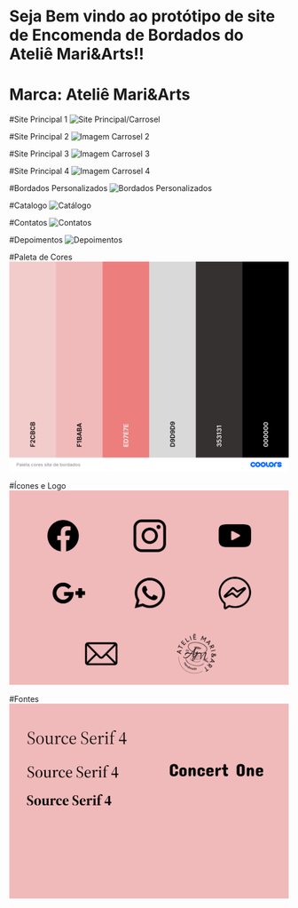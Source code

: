 <h1>Seja Bem vindo ao protótipo de site de Encomenda de Bordados do Ateliê Mari&Arts!!</h1>

<h1>Marca: Ateliê Mari&Arts</h1>

#Site Principal 1
![Site Principal/Carrosel](https://github.com/Mariana-Aparecida-Gomes/Site-Bordados/blob/main/img/corpo%20da%20página%201.png)

#Site Principal 2
![Imagem Carrosel 2](https://github.com/Mariana-Aparecida-Gomes/Site-Bordados/blob/main/img/corpo%20da%20página%202.png)

#Site Principal 3
![Imagem Carrosel 3](https://github.com/Mariana-Aparecida-Gomes/Site-Bordados/blob/main/img/corpo%20da%20página%203.png)

#Site Principal 4
![Imagem Carrosel 4](https://github.com/Mariana-Aparecida-Gomes/Site-Bordados/blob/main/img/corpo%20da%20página%204.png)

#Bordados Personalizados
![Bordados Personalizados](https://github.com/Mariana-Aparecida-Gomes/Site-Bordados/blob/main/img/corpo%20da%20página%205.png)

#Catalogo
![Catálogo](https://github.com/Mariana-Aparecida-Gomes/Site-Bordados/blob/main/img/corpo%20da%20página%206.png)

#Contatos
![Contatos](https://github.com/Mariana-Aparecida-Gomes/Site-Bordados/blob/main/img/corpo%20da%20página%207.png)

#Depoimentos
![Depoimentos](https://github.com/Mariana-Aparecida-Gomes/Site-Bordados/blob/main/img/corpo%20da%20página%208.png)

#Paleta de Cores
![Paleta de Cores](https://github.com/Mariana-Aparecida-Gomes/Site-Bordados/blob/main/img/Paleta%20cores%20site%20de%20bordados.png)

#Ícones e Logo
![Ícones e Logo](https://github.com/Mariana-Aparecida-Gomes/Site-Bordados/blob/main/img/icones%20e%20logo.png)

#Fontes
![Fontes](https://github.com/Mariana-Aparecida-Gomes/Site-Bordados/blob/main/img/Fontes.png)


